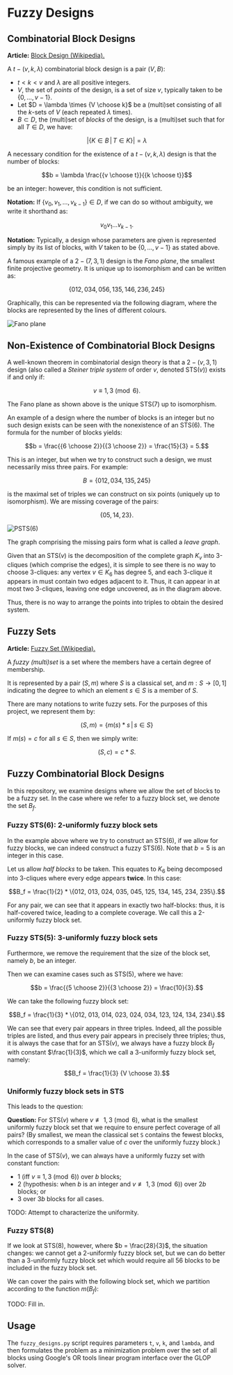# Fuzzy Designs

## Combinatorial Block Designs

**Article:** [Block Design (Wikipedia).](https://en.wikipedia.org/wiki/Block_design#General_balanced_designs_(t-designs))

A $`t-(v, k, \lambda)`$ combinatorial block design is a pair $`(V, B)`$:

* $`t < k < v`$ and $\lambda$ are all positive integers.
* $`V`$, the set of _points_ of the design, is a set of size $`v`$, typically taken to be $`\{0, \ldots, v-1\}`$.
* Let $`D = \lambda \times {V \choose k}`$ be a (multi)set consisting of all the $`k`$-sets of $`V`$ (each repeated $`\lambda`$ times).
* $`B \subset D`$, the (multi)set of _blocks_ of the design, is a (multi)set such that for all $`T \in D`$, we have:

```math
\left|\left\{ K \in B \, \middle| \, T \in K \right\}\right| = \lambda
```

A necessary condition for the existence of a $`t-(v, k, \lambda)`$ design is that the number of blocks:

```math
b = \lambda \frac{{v \choose t}}{{k \choose t}}
```

be an integer: however, this condition is not sufficient.

**Notation:** If $`\{v_0, v_1, \ldots, v_{k-1}\} \in D`$, if we can do so without ambiguity, we write it shorthand as:

```math
v_0 v_1 \ldots v_{k-1}.
```

**Notation:** Typically, a design whose parameters are given is represented simply by its list of blocks, with $V$ taken
to be $`\{0, \ldots, v-1\}`$ as stated above.

A famous example of a $`2-(7, 3, 1)`$ design is the _Fano plane_, the smallest finite projective geometry. It is unique up
to isomorphism and can be written as:

```math
\{012, 034, 056, 135, 146, 236, 245\}
```

Graphically, this can be represented via the following diagram, where the blocks are represented by the lines
of different colours.

![Fano plane](img/fanoplane.png)

## Non-Existence of Combinatorial Block Designs

A well-known theorem in combinatorial design theory is that a $`2-(v,3,1)`$ design (also called a
_Steiner triple system_ of order $`v`$, denoted STS($`v`$)) exists if and only if:

```math
v \equiv 1, 3 \pmod{6}.
```

The Fano plane as shown above is the unique STS(7) up to isomorphism.

An example of a design where the number of blocks is an integer but no such design exists can be seen with the
nonexistence of an STS(6). The formula for the number of blocks yields:

```math
b = \frac{{6 \choose 2}}{{3 \choose 2}} = \frac{15}{3} = 5.
```

This is an integer, but when we try to construct such a design, we must necessarily miss three pairs. For example:

```math
B = \{012, 034, 135, 245\}
```

is the maximal set of triples we can construct on six points (uniquely up to isomorphism).
We are missing coverage of the pairs:

```math
\{05, 14, 23\}.
```

![PSTS(6)](img/psts6.png)

The graph comprising the missing pairs form what is called a _leave graph_.

Given that an STS($`v`$) is the decomposition of the complete graph $`K_v`$ into 3-cliques
(which comprise the edges), it is simple to see there is no way to choose 3-cliques: any vertex $`v \in K_6`$
has degree 5, and each 3-clique it appears in must contain two edges adjacent to it.
Thus, it can appear in at most two 3-cliques, leaving one edge uncovered, as in the diagram above.

Thus, there is no way to arrange the points into triples to obtain the desired system.

## Fuzzy Sets

**Article:** [Fuzzy Set (Wikipedia).](https://en.wikipedia.org/wiki/Fuzzy_set)

A _fuzzy (multi)set_ is a set where the members have a certain degree of membership.

It is represented by a pair $`(S, m)`$ where $`S`$ is a classical set, and $`m: S \rightarrow [0,1]`$ indicating the degree
to which an element $`s \in S`$ is a member of $`S`$.

There are many notations to write fuzzy sets. For the purposes of this project, we represent them by:

```math
(S, m) = \left\{m(s) * s\, \middle| \, s \in S\right\}
```

If $`m(s) = c`$ for all $`s \in S`$, then we simply write:

```math
(S, c) = c * S.
```

## Fuzzy Combinatorial Block Designs

In this repository, we examine designs where we allow the set of blocks to be a fuzzy set. In the case where we refer
to a fuzzy block set, we denote the set $`B_f`$.

### Fuzzy STS(6): 2-uniformly fuzzy block sets

In the example above where we try to construct an STS(6), if we allow for fuzzy blocks, we can indeed
construct a fuzzy STS(6). Note that $`b = 5`$ is an integer in this case. 

Let us allow _half blocks_ to be taken. This equates to $`K_6`$ being decomposed into 3-cliques where every edge
appears **twice**. In this case:

```math
B_f = \frac{1}{2} * \{012, 013, 024, 035, 045, 125, 134, 145, 234, 235\}.
```

For any pair, we can see that it appears in exactly two half-blocks: thus, it is half-covered twice,
leading to a complete coverage. We call this a 2-uniformly fuzzy block set.

### Fuzzy STS(5): 3-uniformly fuzzy block sets

Furthermore, we remove the requirement that the size of the block set, namely $`b`$, be an integer.

Then we can examine cases such as STS(5), where we have:

```math
b = \frac{{5 \choose 2}}{{3 \choose 2}} = \frac{10}{3}.
```

We can take the following fuzzy block set:

```math
B_f = \frac{1}{3} * \{012, 013, 014, 023, 024, 034, 123, 124, 134, 234\}.
```

We can see that every pair appears in three triples. Indeed, all the possible triples are listed, and thus every pair
appears in precisely three triples; thus, it is always the case that for an STS($`v`$), we always have a fuzzy block $`B_f`$
with constant $`\frac{1}{3}`$, which we call a 3-uniformly fuzzy block set, namely:

```math
B_f = \frac{1}{3} {V \choose 3}.
```

### Uniformly fuzzy block sets in STS

This leads to the question:

**Question:** For STS($`v`$) where $`v \not\equiv 1, 3 \pmod{6}`$, what is the smallest uniformly fuzzy block set that we
require to ensure perfect coverage of all pairs? (By smallest, we mean the classical set `S` contains the fewest blocks, which
corresponds to a smaller value of $`c`$ over the uniformly fuzzy block.)

In the case of STS($`v`$), we can always have a uniformly fuzzy set with constant function:
* 1 (iff $`v \equiv 1, 3 \pmod{6}`$) over $`b`$ blocks;
* 2 (hypothesis: when $`b`$ is an integer and $`v \not\equiv 1, 3 \pmod{6}`$) over $`2b`$ blocks; or
* 3 over $`3b`$ blocks for all cases.

TODO: Attempt to characterize the uniformity.

### Fuzzy STS(8)

If we look at STS(8), however, where $`b = \frac{28}{3}`$, the situation changes:
we cannot get a 2-uniformly fuzzy block set, but we can do better than a 3-uniformly fuzzy
block set which would require all 56 blocks to be included in the fuzzy block set.

We can cover the pairs with the following block set, which we partition according to the function $m(B_f)$:

TODO: Fill in.

## Usage

The `fuzzy_designs.py` script requires parameters `t`, `v`, `k`, and `lambda`, and then formulates the problem as a
minimization problem over the set of all blocks using Google's OR tools linear program interface over the GLOP solver.



